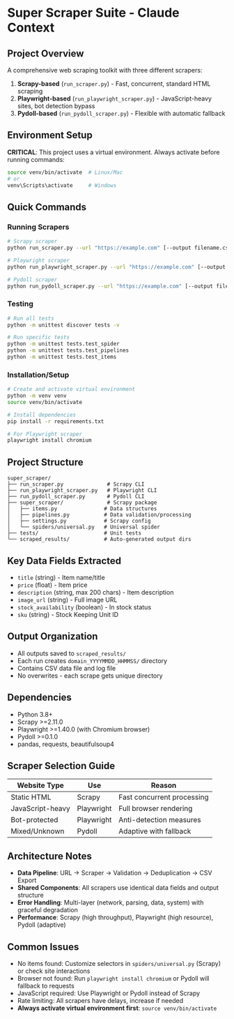 # Super Scraper Suite - Claude Context

## Project Overview
A comprehensive web scraping toolkit with three different scrapers:
1. **Scrapy-based** (`run_scraper.py`) - Fast, concurrent, standard HTML scraping
2. **Playwright-based** (`run_playwright_scraper.py`) - JavaScript-heavy sites, bot detection bypass
3. **Pydoll-based** (`run_pydoll_scraper.py`) - Flexible with automatic fallback

## Environment Setup

**CRITICAL**: This project uses a virtual environment. Always activate before running commands:
```bash
source venv/bin/activate  # Linux/Mac
# or
venv\Scripts\activate     # Windows
```

## Quick Commands

### Running Scrapers
```bash
# Scrapy scraper
python run_scraper.py --url "https://example.com" [--output filename.csv] [--loglevel DEBUG]

# Playwright scraper  
python run_playwright_scraper.py --url "https://example.com" [--output filename.csv] [--max-pages 5] [--loglevel DEBUG]

# Pydoll scraper
python run_pydoll_scraper.py --url "https://example.com" [--output filename.csv] [--max-pages 5] [--loglevel DEBUG]
```

### Testing
```bash
# Run all tests
python -m unittest discover tests -v

# Run specific tests
python -m unittest tests.test_spider
python -m unittest tests.test_pipelines  
python -m unittest tests.test_items
```

### Installation/Setup
```bash
# Create and activate virtual environment
python -m venv venv
source venv/bin/activate

# Install dependencies
pip install -r requirements.txt

# For Playwright scraper
playwright install chromium
```

## Project Structure
```
super_scraper/
├── run_scraper.py              # Scrapy CLI
├── run_playwright_scraper.py   # Playwright CLI  
├── run_pydoll_scraper.py       # Pydoll CLI
├── super_scraper/              # Scrapy package
│   ├── items.py               # Data structures
│   ├── pipelines.py           # Data validation/processing
│   ├── settings.py            # Scrapy config
│   └── spiders/universal.py   # Universal spider
├── tests/                     # Unit tests
└── scraped_results/           # Auto-generated output dirs
```

## Key Data Fields Extracted
- `title` (string) - Item name/title
- `price` (float) - Item price  
- `description` (string, max 200 chars) - Item description
- `image_url` (string) - Full image URL
- `stock_availability` (boolean) - In stock status
- `sku` (string) - Stock Keeping Unit ID

## Output Organization
- All outputs saved to `scraped_results/`
- Each run creates `domain_YYYYMMDD_HHMMSS/` directory
- Contains CSV data file and log file
- No overwrites - each scrape gets unique directory

## Dependencies
- Python 3.8+
- Scrapy >=2.11.0
- Playwright >=1.40.0 (with Chromium browser)
- Pydoll >=0.1.0
- pandas, requests, beautifulsoup4

## Scraper Selection Guide
| Website Type | Use | Reason |
|-------------|-----|---------|
| Static HTML | Scrapy | Fast concurrent processing |
| JavaScript-heavy | Playwright | Full browser rendering |
| Bot-protected | Playwright | Anti-detection measures |
| Mixed/Unknown | Pydoll | Adaptive with fallback |

## Architecture Notes
- **Data Pipeline**: URL → Scraper → Validation → Deduplication → CSV Export
- **Shared Components**: All scrapers use identical data fields and output structure
- **Error Handling**: Multi-layer (network, parsing, data, system) with graceful degradation
- **Performance**: Scrapy (high throughput), Playwright (high resource), Pydoll (adaptive)

## Common Issues
- No items found: Customize selectors in `spiders/universal.py` (Scrapy) or check site interactions
- Browser not found: Run `playwright install chromium` or Pydoll will fallback to requests
- JavaScript required: Use Playwright or Pydoll instead of Scrapy
- Rate limiting: All scrapers have delays, increase if needed
- **Always activate virtual environment first**: `source venv/bin/activate`